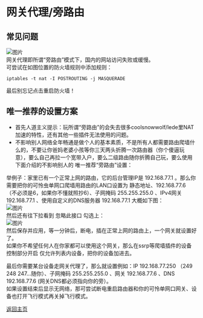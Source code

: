 # 网关代理/旁路由

## 常见问题
![图片](https://user-images.githubusercontent.com/73426989/150648408-d74c9acd-e70a-46ea-b190-cf3de26c9368.png)                
网关代理即所谓“旁路由”模式下，国内的网站访问失败或缓慢。                 
可尝试在如图位置的防火墙规则中添加规则：              
```
iptables -t nat -I POSTROUTING -j MASQUERADE
```      
最后别忘记点击重启防火墙！        

## 唯一推荐的设置方案                  
* 首先人道主义提示：玩所谓“旁路由”的会失去很多coolsnowwolf/lede里NAT加速的特性，还有其他一些插件无法使用的问题。           
* 不影响别人网络全年畅通是做个人的基本素质，不是所有人都需要路由爬墙什么的，不要让你爸妈老婆小孩等你三天两头折腾一次路由器（你个傻逼玩意），要么自己再拉一个宽带入户，要么二级路由随你折腾自己玩，要么使用下面介绍的不影响别人的 唯一推荐“旁路由”设置：            

举例子：家里已有一个正常上网的路由，它的后台管理IP是 192.168.77.1 。那么你需要把你的可怜虫单网口爬墙用路由的LAN口设置为 静态地址、192.168.77.6 （不必须是6，如果你不懂就照抄6）、子网掩码 255.255.255.0 、IPv4网关 192.168.77.1 、使用自定义的DNS服务器 192.168.77.1 大概如下图：        
![图片](https://user-images.githubusercontent.com/73426989/161222557-4e6f6e35-0252-4ea2-a4dc-768460e7e3ed.png)               
然后还有往下拉看到 忽略此接口 勾选上：              
![图片](https://user-images.githubusercontent.com/73426989/161222963-e1fcd8ad-0a6d-469a-9a32-a8124063041c.png)              
然后保存并应用，等一分钟后，断电，插在正常上网的路由上，一个网关就设置好了。             
如果你不希望任何人在你家都可以使用这个网关，那么在ssrp等爬墙插件的设备控制部分开启 仅允许列表内设备，把你的设备加进去。                  

最后你需要某台设备走网关代理了，那么就设置例如：IP 192.168.77.250 （249 248 247...随你）、子网掩码 255.255.255.0 、网关 192.168.77.6 、DNS 192.168.77.6 (网关DNS都必须指向你的旁）。            
如果设置结束后显示无网络，那可尝试断电重启路由器和你的可怜单网口网关、设备也打开飞行模式再关掉飞行模式。                 


[返回主页](../README.md)               


